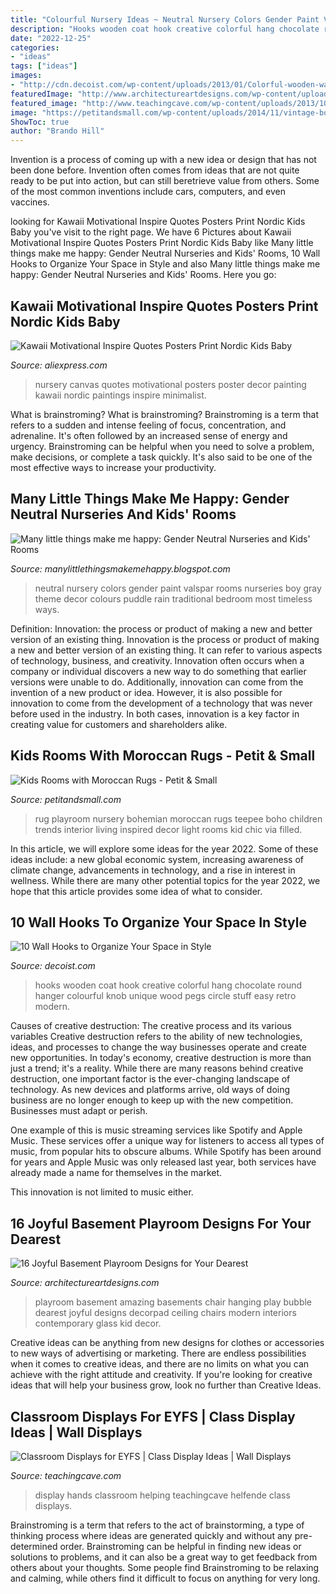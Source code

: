 ```yaml
---
title: "Colourful Nursery Ideas ~ Neutral Nursery Colors Gender Paint Valspar Rooms Nurseries Boy Gray Theme Decor Colours Puddle Rain Traditional Bedroom Most Timeless Ways"
description: "Hooks wooden coat hook creative colorful hang chocolate round hanger colourful knob unique wood pegs circle stuff easy retro modern"
date: "2022-12-25"
categories:
- "ideas"
tags: ["ideas"]
images:
- "http://cdn.decoist.com/wp-content/uploads/2013/01/Colorful-wooden-wall-hooks1.jpg"
featuredImage: "http://www.architectureartdesigns.com/wp-content/uploads/2015/01/563-630x472.jpg"
featured_image: "http://www.teachingcave.com/wp-content/uploads/2013/10/hands-display.jpg"
image: "https://petitandsmall.com/wp-content/uploads/2014/11/vintage-boho-kids-room5.jpg"
ShowToc: true
author: "Brando Hill"
---
```



Invention is a process of coming up with a new idea or design that has not been done before. Invention often comes from ideas that are not quite ready to be put into action, but can still beretrieve value from others. Some of the most common inventions include cars, computers, and even vaccines.

	

		
looking for Kawaii Motivational Inspire Quotes Posters Print Nordic Kids Baby you've visit to the right page. We have 6 Pictures about Kawaii Motivational Inspire Quotes Posters Print Nordic Kids Baby like Many little things make me happy: Gender Neutral Nurseries and Kids&#039; Rooms, 10 Wall Hooks to Organize Your Space in Style and also Many little things make me happy: Gender Neutral Nurseries and Kids&#039; Rooms. Here you go:
		
    
## Kawaii Motivational Inspire Quotes Posters Print Nordic Kids Baby

<img loading=lazy src="https://ae01.alicdn.com/kf/HTB1w6WMeiqAXuNjy1Xdq6yYcVXaR/Kawaii-Motivational-Inspire-Quotes-Posters-Print-Nordic-Kids-Baby-Nursery-Room-Wall-Art-Picture-Color-Home.jpg" onerror="this.onerror=null;this.src='https://tse3.mm.bing.net/th?id=OIP.XkcoOZJ8b9f7dIR-thAFrwHaHa&amp;pid=15.1';" alt="Kawaii Motivational Inspire Quotes Posters Print Nordic Kids Baby">

_Source: aliexpress.com_

>nursery canvas quotes motivational posters poster decor painting kawaii nordic paintings inspire minimalist. 

	

What is brainstroming?
What is brainstroming? Brainstroming is a term that refers to a sudden and intense feeling of focus, concentration, and adrenaline. It's often followed by an increased sense of energy and urgency. Brainstroming can be helpful when you need to solve a problem, make decisions, or complete a task quickly. It's also said to be one of the most effective ways to increase your productivity.

    
## Many Little Things Make Me Happy: Gender Neutral Nurseries And Kids&#039; Rooms

<img loading=lazy src="http://2.bp.blogspot.com/-Bpr3kEZc21k/UwTcoUjMW3I/AAAAAAAABAw/czexTGDwTxw/s1600/51bd5939d9127e255f001f6b._w.540_s.fit_.jpg" onerror="this.onerror=null;this.src='https://tse4.mm.bing.net/th?id=OIP.FhFkp7BCRSgbWU4JcWmeSgHaLH&amp;pid=15.1';" alt="Many little things make me happy: Gender Neutral Nurseries and Kids&#039; Rooms">

_Source: manylittlethingsmakemehappy.blogspot.com_

>neutral nursery colors gender paint valspar rooms nurseries boy gray theme decor colours puddle rain traditional bedroom most timeless ways. 

	

Definition: Innovation: the process or product of making a new and better version of an existing thing.
Innovation is the process or product of making a new and better version of an existing thing. It can refer to various aspects of technology, business, and creativity. Innovation often occurs when a company or individual discovers a new way to do something that earlier versions were unable to do. Additionally, innovation can come from the invention of a new product or idea. However, it is also possible for innovation to come from the development of a technology that was never before used in the industry. In both cases, innovation is a key factor in creating value for customers and shareholders alike.

    
## Kids Rooms With Moroccan Rugs - Petit &amp; Small

<img loading=lazy src="https://petitandsmall.com/wp-content/uploads/2014/11/vintage-boho-kids-room5.jpg" onerror="this.onerror=null;this.src='https://tse2.mm.bing.net/th?id=OIP.1CGXagOxeFLv_nHbyH_8iwHaLH&amp;pid=15.1';" alt="Kids Rooms with Moroccan Rugs - Petit &amp; Small">

_Source: petitandsmall.com_

>rug playroom nursery bohemian moroccan rugs teepee boho children trends interior living inspired decor light rooms kid chic via filled. 

	

In this article, we will explore some ideas for the year 2022. Some of these ideas include: a new global economic system, increasing awareness of climate change, advancements in technology, and a rise in interest in wellness. While there are many other potential topics for the year 2022, we hope that this article provides some idea of what to consider.

    
## 10 Wall Hooks To Organize Your Space In Style

<img loading=lazy src="http://cdn.decoist.com/wp-content/uploads/2013/01/Colorful-wooden-wall-hooks1.jpg" onerror="this.onerror=null;this.src='https://tse4.mm.bing.net/th?id=OIP.avi8bGHI680UsRaVqtd2sgHaHa&amp;pid=15.1';" alt="10 Wall Hooks to Organize Your Space in Style">

_Source: decoist.com_

>hooks wooden coat hook creative colorful hang chocolate round hanger colourful knob unique wood pegs circle stuff easy retro modern. 

	

Causes of creative destruction: The creative process and its various variables
Creative destruction refers to the ability of new technologies, ideas, and processes to change the way businesses operate and create new opportunities. In today's economy, creative destruction is more than just a trend; it's a reality.
While there are many reasons behind creative destruction, one important factor is the ever-changing landscape of technology. As new devices and platforms arrive, old ways of doing business are no longer enough to keep up with the new competition. Businesses must adapt or perish.

One example of this is music streaming services like Spotify and Apple Music. These services offer a unique way for listeners to access all types of music, from popular hits to obscure albums. While Spotify has been around for years and Apple Music was only released last year, both services have already made a name for themselves in the market.

This innovation is not limited to music either.

    
## 16 Joyful Basement Playroom Designs For Your Dearest

<img loading=lazy src="http://www.architectureartdesigns.com/wp-content/uploads/2015/01/563-630x472.jpg" onerror="this.onerror=null;this.src='https://tse1.mm.bing.net/th?id=OIP.snLHALOZBI5GBvwwUTOK2AHaFj&amp;pid=15.1';" alt="16 Joyful Basement Playroom Designs for Your Dearest">

_Source: architectureartdesigns.com_

>playroom basement amazing basements chair hanging play bubble dearest joyful designs decorpad ceiling chairs modern interiors contemporary glass kid decor. 

	

Creative ideas can be anything from new designs for clothes or accessories to new ways of advertising or marketing. There are endless possibilities when it comes to creative ideas, and there are no limits on what you can achieve with the right attitude and creativity. If you're looking for creative ideas that will help your business grow, look no further than Creative Ideas.

    
## Classroom Displays For EYFS | Class Display Ideas | Wall Displays

<img loading=lazy src="http://www.teachingcave.com/wp-content/uploads/2013/10/hands-display.jpg" onerror="this.onerror=null;this.src='https://tse3.mm.bing.net/th?id=OIP.TM6xRN2lrH10DdOvUuuLXwAAAA&amp;pid=15.1';" alt="Classroom Displays for EYFS | Class Display Ideas | Wall Displays">

_Source: teachingcave.com_

>display hands classroom helping teachingcave helfende class displays. 

	

Brainstroming is a term that refers to the act of brainstorming, a type of thinking process where ideas are generated quickly and without any pre-determined order. Brainstroming can be helpful in finding new ideas or solutions to problems, and it can also be a great way to get feedback from others about your thoughts. Some people find Brainstroming to be relaxing and calming, while others find it difficult to focus on anything for very long.

